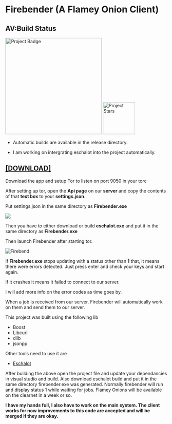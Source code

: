 # Firebender (A Flamey Onion Client)

## AV:Build Status

<img src="https://ci.appveyor.com/api/projects/status/github/kenkit/firebender?svg=true" alt="Project Badge" width="300">

<img src="https://img.shields.io/github/stars/kenkit/firebender.svg" alt="Project Stars" width="100">


- Automatic builds are available in the release directory.

- I am working on intergrating eschalot into the project automatically.

## [[DOWNLOAD]][1]

Download the app and setup Tor to listen on port 9050 in your torc

After setting up tor, open the **Api page** on our **server** and copy the contents of that **text box** to your **settings.json**.

Put settings.json in the same directory as **Firebender.exe**

![](https://i.imgur.com/Rbb0UIn.jpg)

Then you have to either download or build **eschalot.exe** and put it in the same directory as **Firebender.exe**

Then launch Firebender after starting tor.

![Firebend](https://i.imgur.com/2fLKzJU.jpg "Firebend")

If **Firebender.exe** stops updating with a status other than **1** that, it means there were errors detected. Just press enter and check your keys and start again.

If it crashes it means it failed to connect to our server.

I will add more info on the error codes as time goes by.

When a job is received from our server. Firebender will automatically work on them and send them to our server. 


This project was built using the following lib
- Boost
- Libcurl
- dlib
- jsonpp

Other tools need to use it are
- [Eschalot](https://github.com/ReclaimYourPrivacy/eschalot "Eschalot")

After building the above open the project file and update your dependancies in visual studio  and build.
Also download eschalot build and put it in the same directory firebender.exe was generated.
Normally firebender will run and display status 1 while waiting for jobs.
Flamey Onions will be available on the clearnet in a week or so.

**I have my hands full, I also have to work on the main system. The client works for now improvements to this code are accepted and will be merged if they are okay.**



[1]: https://github.com/kenkit/firebender/releases "DOWNLOAD"